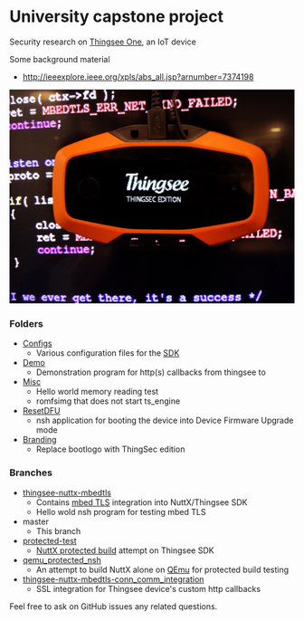 # University capstone project
Security research on [Thingsee One](https://thingsee.com/data-sheet), an IoT device

Some background material

 - http://ieeexplore.ieee.org/xpls/abs_all.jsp?arnumber=7374198

![ThingSec Edition](branding//AWzO3qP.jpg)

### Folders

* [Configs](/configs)
	- Various configuration files for the [SDK](https://github.com/thingsee/thingsee-sdk)
* [Demo](/demo)
    - Demonstration program for http(s) callbacks from thingsee to 
* [Misc](/misc)
	- Hello world memory reading test
	- romfsimg that does not start ts_engine
* [ResetDFU](/resetdfu)
	- nsh application for booting the device into Device Firmware Upgrade mode
* [Branding](/branding)
	 - Replace bootlogo with ThingSec edition
 
 
### Branches

- [thingsee-nuttx-mbedtls](https://github.com/Python1320/capstone_project/tree/thingsee-nuttx-mbedtls)
	- Contains [mbed TLS](https://www.mbed.com/en/development/software/mbed-tls/) integration into NuttX/Thingsee SDK
	- Hello wold nsh program for testing mbed TLS
- master
	- This branch
- [protected-test](https://github.com/Python1320/capstone_project/tree/protected-test)
	- [NuttX protected build](http://nuttx.org/doku.php?id=wiki:howtos:kernelbuild) attempt on Thingsee SDK
- [qemu_protected_nsh](https://github.com/Python1320/capstone_project/tree/qemu_protected_nsh)
	- An attempt to build NuttX alone on [QEmu](http://qemu.org) for protected build testing
- [thingsee-nuttx-mbedtls-conn_comm_integration](https://github.com/Python1320/capstone_project/tree/thingsee-nuttx-mbedtls-conn_comm_integration)
	- SSL integration for Thingsee device's custom http callbacks



Feel free to ask on GitHub issues any related questions.
